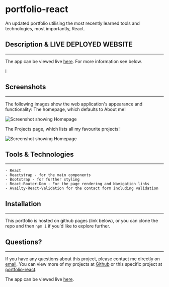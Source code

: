 # portfolio-react
An updated portfolio utilising the most recently learned tools and technologies, most importantly, React.

## Description & LIVE DEPLOYED WEBSITE
---
The app can be viewed live [here](https://catormerod.github.io/portfolio-react/).  For more information see below. 

I

## Screenshots
---
The following images show the web application's appearance and functionality: 
The homepage, which defaults to About me!

![Screenshot showing Homepage](./assets/images/screenshot-landing-page.png)

The Projects page, which lists all my favourite projects!

![Screenshot showing Homepage](./assets/images/screenshot-portfolio-page.png)


## Tools & Technologies
---
    - React
    - Reactstrap - for the main components
    - Bootstrap - for further styling
    - React-Router-Dom - For the page rendering and Navigation links
    - Availty-React-Validation for the contact form including validation

## Installation 
---
This portfolio is hosted on github pages (link below), or you can clone the repo and then `npm i` if you'd like to explore further.

## Questions?
---
If you have any questions about this project, please contact me directly on [email](mailto:catormerod@gmail.com). You can view more of my projects at [Github](https://github.com/catormerod) or this specific project at [portfolio-react](https://github.com/CatOrmerod/portfolio-react). 

The app can be viewed live [here](https://catormerod.github.io/portfolio-react/). 